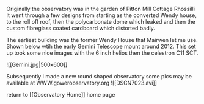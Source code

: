 Originally the observatory was in the garden of Pitton Mill Cottage Rhossilli
It went through a few designs from starting as the converted Wendy house, to the roll off roof, then the polycarbonate dome which leaked and then the custom fibreglass coated cardboard which distorted badly.

The earliest building was the former Wendy House that Mairwen let me use.
Shown below wtih the early Gemini Telescope mount around 2012. This set up took some nice images with the 6 inch helios then the celestron C11 SCT.

![[Gemini.jpg|500x600]]

Subsequently I made a new round shaped observatory some pics may be available at WWW.gowerobservatory.org
![[DSCN7023.avi]]




return to [[Observatory Home]] home page